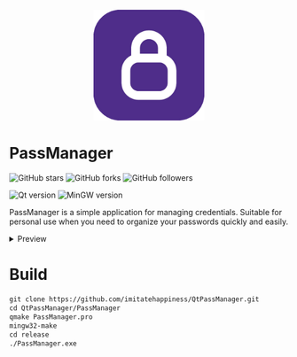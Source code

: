 
<p align="center">
	<img src="https://github.com/imitatehappiness/QtPassManager/blob/main/resources/icon.png" width="200" height="200" />
</p>

# PassManager

![GitHub stars](https://img.shields.io/github/stars/imitatehappiness/QtPassManager?style=social)
![GitHub forks](https://img.shields.io/github/forks/imitatehappiness/QtPassManager?style=social)
![GitHub followers](https://img.shields.io/github/followers/imitatehappiness?style=social)

![Qt version](https://img.shields.io/badge/Qt-5.15.2-151515.svg?Color=EEE&logoColor=EEE)
![MinGW version](https://img.shields.io/badge/MinGW-5.3.0-151515.svg?Color=EEE&logoColor=EEE)

PassManager is a simple application for managing credentials. Suitable for personal use when you need to organize your passwords quickly and easily.


<details>
<summary>Preview</summary>
<p align="center">
	<img src="https://github.com/imitatehappiness/QtPassManager/blob/main/resources/demo.png"  />
</p>
</details>


# Build

```
git clone https://github.com/imitatehappiness/QtPassManager.git
cd QtPassManager/PassManager
qmake PassManager.pro
mingw32-make
cd release
./PassManager.exe
```
